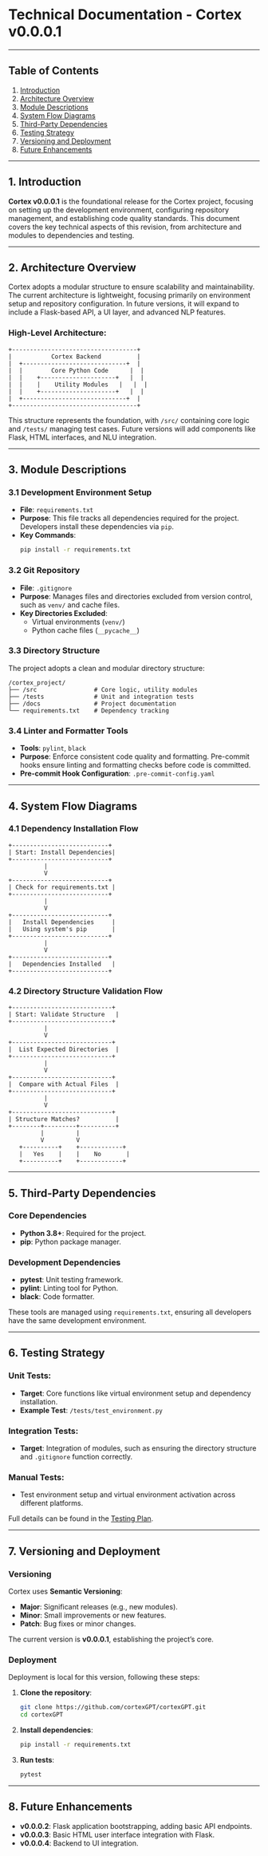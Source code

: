 # **Technical Documentation - Cortex v0.0.0.1**

---

## **Table of Contents**
1. [Introduction](#introduction)
2. [Architecture Overview](#architecture-overview)
3. [Module Descriptions](#module-descriptions)
4. [System Flow Diagrams](#system-flow-diagrams)
5. [Third-Party Dependencies](#third-party-dependencies)
6. [Testing Strategy](#testing-strategy)
7. [Versioning and Deployment](#versioning-and-deployment)
8. [Future Enhancements](#future-enhancements)

---

## **1. Introduction**

**Cortex v0.0.0.1** is the foundational release for the Cortex project, focusing on setting up the development environment, configuring repository management, and establishing code quality standards. This document covers the key technical aspects of this revision, from architecture and modules to dependencies and testing.

---

## **2. Architecture Overview**

Cortex adopts a modular structure to ensure scalability and maintainability. The current architecture is lightweight, focusing primarily on environment setup and repository configuration. In future versions, it will expand to include a Flask-based API, a UI layer, and advanced NLP features.

### **High-Level Architecture:**
```plaintext
+-----------------------------------+
|           Cortex Backend          |
|  +-----------------------------+  |
|  |        Core Python Code      |  |
|  |    +---------------------+   |  |
|  |    |    Utility Modules   |   |  |
|  |    +---------------------+   |  |
|  +-----------------------------+  |
+-----------------------------------+
```

This structure represents the foundation, with `/src/` containing core logic and `/tests/` managing test cases. Future versions will add components like Flask, HTML interfaces, and NLU integration.

---

## **3. Module Descriptions**

### **3.1 Development Environment Setup**

- **File**: `requirements.txt`
- **Purpose**: This file tracks all dependencies required for the project. Developers install these dependencies via `pip`.
- **Key Commands**:
  ```bash
  pip install -r requirements.txt
  ```

### **3.2 Git Repository**

- **File**: `.gitignore`
- **Purpose**: Manages files and directories excluded from version control, such as `venv/` and cache files.
- **Key Directories Excluded**:
  - Virtual environments (`venv/`)
  - Python cache files (`__pycache__`)

### **3.3 Directory Structure**

The project adopts a clean and modular directory structure:

```plaintext
/cortex_project/
├── /src                # Core logic, utility modules
├── /tests              # Unit and integration tests
├── /docs               # Project documentation
└── requirements.txt    # Dependency tracking
```

### **3.4 Linter and Formatter Tools**

- **Tools**: `pylint`, `black`
- **Purpose**: Enforce consistent code quality and formatting. Pre-commit hooks ensure linting and formatting checks before code is committed.
- **Pre-commit Hook Configuration**: `.pre-commit-config.yaml`

---

## **4. System Flow Diagrams**

### **4.1 Dependency Installation Flow**

```plaintext
+---------------------------+
| Start: Install Dependencies|
+---------------------------+
          |
          V
+---------------------------+
| Check for requirements.txt |
+---------------------------+
          |
          V
+---------------------------+
|   Install Dependencies     |
|   Using system's pip       |
+---------------------------+
          |
          V
+---------------------------+
|   Dependencies Installed   |
+---------------------------+
```

### **4.2 Directory Structure Validation Flow**

```plaintext
+----------------------------+
| Start: Validate Structure   |
+----------------------------+
          |
          V
+----------------------------+
|  List Expected Directories  |
+----------------------------+
          |
          V
+----------------------------+
|  Compare with Actual Files  |
+----------------------------+
          |
          V
+----------------------------+
| Structure Matches?          |
+--------+---------+----------+
         |         |
         V         V
   +----------+    +------------+
   |   Yes    |    |    No       |
   +----------+    +------------+
```

---

## **5. Third-Party Dependencies**

### **Core Dependencies**

- **Python 3.8+**: Required for the project.
- **pip**: Python package manager.

### **Development Dependencies**

- **pytest**: Unit testing framework.
- **pylint**: Linting tool for Python.
- **black**: Code formatter.
  
These tools are managed using `requirements.txt`, ensuring all developers have the same development environment.

---

## **6. Testing Strategy**

### **Unit Tests**:
- **Target**: Core functions like virtual environment setup and dependency installation.
- **Example Test**: `/tests/test_environment.py`
  
### **Integration Tests**:
- **Target**: Integration of modules, such as ensuring the directory structure and `.gitignore` function correctly.

### **Manual Tests**:
- Test environment setup and virtual environment activation across different platforms.

Full details can be found in the [Testing Plan](154).

---

## **7. Versioning and Deployment**

### **Versioning**

Cortex uses **Semantic Versioning**:
- **Major**: Significant releases (e.g., new modules).
- **Minor**: Small improvements or new features.
- **Patch**: Bug fixes or minor changes.

The current version is **v0.0.0.1**, establishing the project’s core.

### **Deployment**

Deployment is local for this version, following these steps:
1. **Clone the repository**:
   ```bash
   git clone https://github.com/cortexGPT/cortexGPT.git
   cd cortexGPT
   ```
2. **Install dependencies**:
   ```bash
   pip install -r requirements.txt
   ```
3. **Run tests**:
   ```bash
   pytest
   ```

---

## **8. Future Enhancements**

- **v0.0.0.2**: Flask application bootstrapping, adding basic API endpoints.
- **v0.0.0.3**: Basic HTML user interface integration with Flask.
- **v0.0.0.4**: Backend to UI integration.
